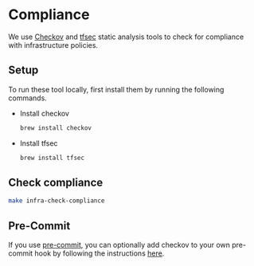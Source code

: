# Compliance

We use [Checkov](https://www.checkov.io/) and [tfsec](https://aquasecurity.github.io/tfsec/) static analysis tools to check for compliance with infrastructure policies.

## Setup

To run these tool locally, first install them by running the following commands.

* Install checkov

    ```bash
    brew install checkov
    ```

* Install tfsec

    ```bash
    brew install tfsec
    ```

## Check compliance

```bash
make infra-check-compliance
```

## Pre-Commit

If you use [pre-commit](https://www.checkov.io/4.Integrations/pre-commit.html), you can optionally add checkov to your own pre-commit hook by following the instructions [here](https://www.checkov.io/4.Integrations/pre-commit.html).
